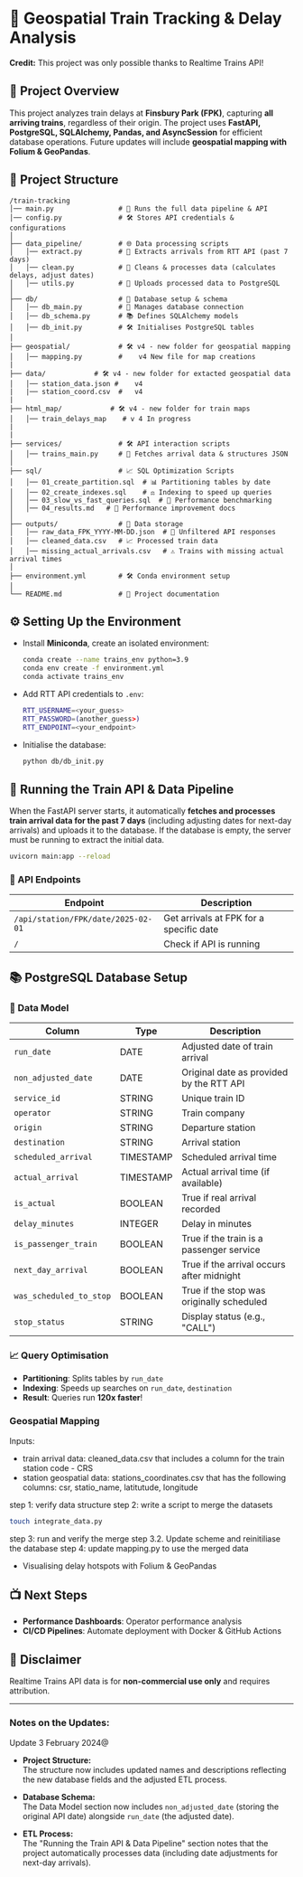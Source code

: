 # 🚄 Geospatial Train Tracking & Delay Analysis

**Credit:** This project was only possible thanks to Realtime Trains API!

## 📌 Project Overview
This project analyzes train delays at **Finsbury Park (FPK)**, capturing **all arriving trains**, regardless of their origin. The project uses **FastAPI, PostgreSQL, SQLAlchemy, Pandas, and AsyncSession** for efficient database operations. Future updates will include **geospatial mapping with Folium & GeoPandas**.

## 📂 Project Structure
```
/train-tracking
│── main.py                # 🔄 Runs the full data pipeline & API
│── config.py              # 🛠️ Stores API credentials & configurations
│
├── data_pipeline/         # 🌐 Data processing scripts
│   │── extract.py         # 📀 Extracts arrivals from RTT API (past 7 days)
│   │── clean.py           # 🌱 Cleans & processes data (calculates delays, adjust dates)
│   │── utils.py           # 🏢 Uploads processed data to PostgreSQL
│
├── db/                    # 📁 Database setup & schema
│   │── db_main.py         # 🔧 Manages database connection
│   │── db_schema.py       # 📚 Defines SQLAlchemy models
│   │── db_init.py         # 🛠️ Initialises PostgreSQL tables
│
├── geospatial/            # 🛠️ v4 - new folder for geospatial mapping  
│   │── mapping.py         #    v4 New file for map creations
|
├── data/            # 🛠️ v4 - new folder for extacted geospatial data 
│   │── station_data.json #    v4
|   |── station_coord.csv  #   v4 
|
├── html_map/            # 🛠️ v4 - new folder for train maps 
│   │── train_delays_map    # v 4 In progress 
|   
|
├── services/              # 🛠️ API interaction scripts
│   │── trains_main.py     # 🚃 Fetches arrival data & structures JSON
│
├── sql/                   # 📈 SQL Optimization Scripts
│   │── 01_create_partition.sql  # 📊 Partitioning tables by date
│   │── 02_create_indexes.sql    # ⚖️ Indexing to speed up queries
│   │── 03_slow_vs_fast_queries.sql  # 🔢 Performance benchmarking
│   │── 04_results.md   # 📘 Performance improvement docs
│
├── outputs/               # 📅 Data storage
│   │── raw_data_FPK_YYYY-MM-DD.json  # 📝 Unfiltered API responses
│   │── cleaned_data.csv   # 📈 Processed train data
│   │── missing_actual_arrivals.csv   # ⚠️ Trains with missing actual arrival times
│
├── environment.yml        # 🛠️ Conda environment setup
│
└── README.md              # 📗 Project documentation
```

## ⚙️ Setting Up the Environment
- Install **Miniconda**, create an isolated environment:
  ```bash
  conda create --name trains_env python=3.9
  conda env create -f environment.yml
  conda activate trains_env
  ```
- Add RTT API credentials to `.env`:
  ```bash
  RTT_USERNAME=<your_guess>
  RTT_PASSWORD=(another_guess>)
  RTT_ENDPOINT=<your_endpoint>
  ```
- Initialise the database:
  ```bash
  python db/db_init.py
  ```

## 🚀 Running the Train API & Data Pipeline
When the FastAPI server starts, it automatically **fetches and processes train arrival data for the past 7 days** (including adjusting dates for next-day arrivals) and uploads it to the database. If the database is empty, the server must be running to extract the initial data.

```bash
uvicorn main:app --reload
```

### 🏢 API Endpoints
| Endpoint | Description |
|--|--|
| `/api/station/FPK/date/2025-02-01` | Get arrivals at FPK for a specific date |
| `/` | Check if API is running |

## 📚 PostgreSQL Database Setup
### 🔄 Data Model
| Column | Type | Description |
|--|--|--|
| `run_date` | DATE | Adjusted date of train arrival |
| `non_adjusted_date` | DATE | Original date as provided by the RTT API |
| `service_id` | STRING | Unique train ID |
| `operator` | STRING | Train company |
| `origin` | STRING | Departure station |
| `destination` | STRING | Arrival station |
| `scheduled_arrival` | TIMESTAMP | Scheduled arrival time |
| `actual_arrival` | TIMESTAMP | Actual arrival time (if available) |
| `is_actual` | BOOLEAN | True if real arrival recorded |
| `delay_minutes` | INTEGER | Delay in minutes |
| `is_passenger_train` | BOOLEAN |	True if the train is a passenger service |
|  `next_day_arrival`	| BOOLEAN |	True if the arrival occurs after midnight |
| `was_scheduled_to_stop` |	BOOLEAN	| True if the stop was originally scheduled |
| `stop_status`	| STRING |	Display status (e.g., "CALL") |

### 📈 Query Optimisation
- **Partitioning**: Splits tables by `run_date`
- **Indexing**: Speeds up searches on `run_date`, `destination`
- **Result**: Queries run **120x faster**!


### **Geospatial Mapping**
Inputs:
- train arrival data: cleaned_data.csv that includes a column for the train station code - CRS
- station geospatial data: stations_coordinates.csv that has the following columns: csr, statio_name, latitutude, longitude 

step 1: verify data structure 
step 2: write a script to merge the datasets
```bash
touch integrate_data.py
```

step 3: run and verify the merge
step 3.2. Update scheme and reinitiliase the database 
step 4: update mapping.py to use the merged data 



- Visualising delay hotspots with Folium & GeoPandas

## 📺 Next Steps
- **Performance Dashboards**: Operator performance analysis
- **CI/CD Pipelines**: Automate deployment with Docker & GitHub Actions

## 📢 Disclaimer
Realtime Trains API data is for **non-commercial use only** and requires attribution.


---

### Notes on the Updates:
Update 3 February 2024@ 
- **Project Structure:**  
  The structure now includes updated names and descriptions reflecting the new database fields and the adjusted ETL process.
  
- **Database Schema:**  
  The Data Model section now includes `non_adjusted_date` (storing the original API date) alongside `run_date` (the adjusted date).

- **ETL Process:**  
  The "Running the Train API & Data Pipeline" section notes that the project automatically processes data (including date adjustments for next-day arrivals).
